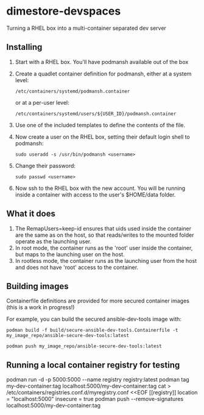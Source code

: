 # dimestore-devspaces
Turning a RHEL box into a multi-container separated dev server

## Installing
1. Start with a RHEL box. You'll have podmansh available out of the box
2. Create a quadlet container definition for podmansh, either at a system level:

    `/etc/containers/systemd/podmansh.container`

    or at a per-user level:

    `/etc/containers/systemd/users/${USER_ID}/podmansh.container`

3. Use one of the included templates to define the contents of the file.
4. Now create a user on the RHEL box, setting their default login shell to podmansh:

    `sudo useradd -s /usr/bin/podmansh <username>`

5. Change their password:

    `sudo passwd <username>`

6. Now ssh to the RHEL box with the new account. You will be running inside a container with access to the user's $HOME/data folder.

## What it does
1. The RemapUsers=keep-id ensures that uids used inside the container are the same as on the host, so that reads/writes to the mounted folder operate as the launching user.
2. In root mode, the container runs as the 'root' user inside the container, but maps to the launching user on the host.
3. In rootless mode, the container runs as the launching user from the host and does not have 'root' access to the container.

## Building images
Containerfile definitions are provided for more secured container images (this is a work in progress!)

For example, you can build the secured ansible-dev-tools image with:

`podman build -f build/secure-ansible-dev-tools.Containerfile -t my_image_repo/ansible-secure-dev-tools:latest`

`podman push my_image_repo/ansible-secure-dev-tools:latest`


## Running a local container registry for testing
podman run -d -p 5000:5000 --name registry registry:latest
podman tag my-dev-container:tag localhost:5000/my-dev-container:tag
cat > /etc/containers/registries.conf.d/myregistry.conf <<EOF
[[registry]]
location = "localhost:5000"
insecure = true
podman push --remove-signatures localhost:5000/my-dev-container:tag
